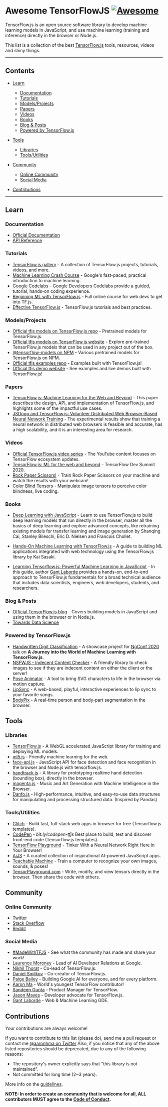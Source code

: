 # Awesome TensorFlowJS [![Awesome](https://awesome.re/badge.svg)](https://awesome.re)

TensorFlow.js is an open source software library to develop machine learning models in JavaScript, and use machine learning
(training and inference) directly in the browser or Node.js.

This list is a collection of the best [TensorFlow.js](https://www.tensorflow.org/js) tools, resources, videos and shiny things.

---

## Contents

- [Learn](#learn)
  - [Documentation](#documentation)
  - [Tutorials](#tutorials)
  - [Models/Projects](#modelsprojects)
  - [Papers](#papers)
  - [Videos](#videos)
  - [Books](#books)
  - [Blog & Posts](#blog--posts)
  - [Powered by TensorFlow.js](#powered-by-tensorflowjs)

- [Tools](#tools)
  - [Libraries](#libraries)
  - [Tools/Utilities](#toolsutilities)

- [Community](#community)
  - [Online Community](#online-community)
  - [Social Media](#social-media)

- [Contributions](#contributions)

---

## Learn

### Documentation

- [Official Documentation](https://www.tensorflow.org/js/guide)
- [API Reference](https://js.tensorflow.org/api/latest/)


### Tutorials

- [TensorFlow.js gallery](https://github.com/tensorflow/tfjs/blob/master/GALLERY.md) -  A collection of TensorFlow.js projects, tutorials, videos, and more.
- [Machine Learning Crash Course](https://developers.google.com/machine-learning/crash-course/) - Google's fast-paced, practical introduction to machine learning.
- [Google Codelabs](https://codelabs.developers.google.com/) - Google Developers Codelabs provide a guided, tutorial, hands-on coding experience.
- [Beginning ML with TensorFlow.js](https://academy.infinite.red/p/beginning-machine-learning-with-tensorflow-js) - Full online course for web devs to get into TF.js.
- [Effective TensorFlow.js](https://effectivemachinelearning.com/TensorFlow.js) - TensorFlow.js tutorials and best practices.


### Models/Projects

- [Official tfjs models on TensorFlow.js repo](https://github.com/tensorflow/tfjs-models) - Pretrained models for TensorFlow.js.
- [Official tfjs models on TensorFlow.js website](https://www.tensorflow.org/js/models) - Explore pre-trained TensorFlow.js models that can be used in any project out of the box.
- [@tensorflow-models on NPM](https://www.npmjs.com/search?q=%40tensorflow-models) - Various pretrained models for TensorFlow.js on NPM.
- [Official tfjs examples repo](https://github.com/tensorflow/tfjs-examples) - Examples built with TensorFlow.js!
- [Official tfjs demo website](https://www.tensorflow.org/js/demos) - See examples and live demos built with TensorFlow.js!


### Papers

- [TensorFlow.js: Machine Learning for the Web and Beyond](https://arxiv.org/abs/1901.05350) - This paper describes the design, API, and implementation of TensorFlow.js, and highlights some of the impactful use cases.
- [JSDoop and TensorFlow.js: Volunteer Distributed Web Browser-Based Neural Network Training](https://arxiv.org/abs/1910.07402) - The experimental results show that training a neural network in distributed web browsers is feasible and accurate, has a high scalability, and it is an interesting area for research.


### Videos

- [Official TensorFlow.js video series](https://www.youtube.com/playlist?reload=9&list=PLs6AluHXaQnjeI6jzDkpKXvbPj31i4GgF) - The YouTube content focuses on TensorFlow ecosystem updates.
- [TensorFlow.js: ML for the web and beyond](https://youtu.be/iH9CS-QYmZs) - TensorFlow Dev Summit 2020.
- [Rock Paper Scissors!](https://www.youtube.com/watch?v=y4pfTQJaUJU) - Train Rock Paper Scissors on your machine and watch the results with your webcam!
- [Color Blind Tensors](https://www.youtube.com/watch?v=X55m9eS5UFU) - Manipulate image tensors to perceive color blindness, live coding.


### Books

- [Deep Learning with JavaScript](https://www.manning.com/books/deep-learning-with-javascript) - Learn to use TensorFlow.js to build deep learning models that run directly in the browser, master all the basics of deep learning and explore advanced concepts, like retraining existing models for transfer learning and image generation by Shanqing Cai, Stanley Bileschi, Eric D. Nielsen and Francois Chollet.

- [Hands-On Machine Learning with TensorFlow.js](https://www.amazon.com/Hands-Machine-Learning-TensorFlow-js-applications/dp/1838821732) - A guide to building ML applications integrated with web technology using the TensorFlow.js library by Kai Sasaki.

- [Learning Tensorflow.js: Powerful Machine Learning in JavaScript](https://amzn.to/3dR3vpY) - In this guide, author [Gant Laborde](https://github.com/gantman) provides a hands-on, end-to-end approach to TensorFlow.js fundamentals for a broad technical audience that includes data scientists, engineers, web developers, students, and researchers.


### Blog & Posts

- [Official TensorFlow.js blog](https://blog.tensorflow.org/search?label=TensorFlow.js&max-results=20) - Covers building models in JavaScript and using them in the browser or in Node.js.
- [Towards Data Science](https://towardsdatascience.com/search?q=tensorflow.js)



### Powered by TensorFlow.js

- [Handwritten Digit Classification](https://github.com/aaronhma/ngconf-2020) - A showcase project for [NgConf 2020](https://www.ng-conf.org/) talk on **A Journey into the World of Machine Learning with TensorFlow.js**.
- [NSFWJS - Indecent Content Checker](https://github.com/infinitered/nsfwjs) - A friendly library to check images to see if they are indecent content on either the client or the server!
- [Pose Animator](https://pose-animator-demo.firebaseapp.com/camera.html) - A tool to bring SVG characters to life in the browser via motion capture.
- [LipSync](https://lipsync.withyoutube.com/) - A web-based, playful, interactive experiences to lip sync to your favorite songs.
- [BodyPix](https://storage.googleapis.com/tfjs-models/demos/body-pix/index.html) - A real-time person and body-part segmentation in the browser.


## Tools

### Libraries

- [TensorFlow.js](https://github.com/tensorflow/tfjs) - A WebGL accelerated JavaScript library for training and deploying ML models.
- [ml5.js](https://ml5js.org/) - Friendly machine learning for the web.
- [face-api.js](https://github.com/justadudewhohacks/face-api.js) - JavaScript API for face detection and face recognition in the browser and Node.js with tensorflow.js.
- [handtrack.js](https://github.com/victordibia/handtrack.js/) - A library for prototyping realtime hand detection (bounding box), directly in the browser.
- [magenta.js](https://magenta.tensorflow.org/get-started/#magenta-js) - Music and Art Generation with Machine Intelligence in the Browser.
- [Danfo.js](https://danfo.jsdata.org/) - High-performance, intuitive, and easy-to-use data structures for manipulating and processing structured data. (Inspired by Pandas)


### Tools/Utilities

- [Glitch](https://glitch.com/@TensorFlowJS) - Build fast, full-stack web apps in browser for free (Tensorflow.js templates).
- [CodePen](https://codepen.io) - *bit.ly/codepen-tfjs* Best place to build, test and discover front-end code (Tensorflow.js templates).
- [TensorFlow Playground](https://playground.tensorflow.org) - Tinker With a Neural Network Right Here in Your Browser!
- [AiJS](https://aijs.rocks/) - A curated collection of inspirational AI-powered JavaScript apps.
- [Teachable Machine](https://teachablemachine.withgoogle.com/) - Train a computer to recognize your own images, sounds, & poses!
- [TensorPlayground.com](https://www.tensorplayground.com/1.0.0/) - Write, modify, and view tensors directly in the browser. Then share the code with others.


## Community

### Online Community

- [Twitter](https://twitter.com/tensorflow)
- [Stack Overflow](https://stackoverflow.com/questions/tagged/tensorflow.js)
- [Reddit](https://www.reddit.com/r/TensorFlowJS)


### Social Media

- [#MadeWithTFJS](https://twitter.com/hashtag/MadeWithTFJS) - See what the community has made and share your work!
- [Laurence Moroney](https://twitter.com/lmoroney) - Lead of AI Developer Relations at Google.
- [Nikhil Thorat](https://twitter.com/nsthorat) - Co-lead of TensorFlow.js.
- [Daniel Smilkov](https://twitter.com/dsmilkov) - Co-creator of TensorFlow.js.
- [Paige Bailey](https://twitter.com/DynamicWebPaige) - Building
Google AI for everyone, and for every platform.
- [Aaron Ma](https://twitter.com/aaronhma) - World's youngest TensorFlow contributor!
- [Sandeep Gupta](https://twitter.com/TheSandeepGupta) - Product Manager for TensorFlow.
- [Jason Mayes](https://twitter.com/jason_mayes) - Developer advocate for TensorFlow.js.
- [Gant Laborde](https://twitter.com/GantLaborde) - Web & Machine Learning GDE.

## Contributions

Your contributions are always welcome!

If you want to contribute to this list (please do), send me a pull request or contact me [@aaronhma on Twitter](https://twitter.com/aaronhma)
Also, if you notice that any of the above listed repositories should be deprecated, due to any of the following reasons:

- The repository's owner explicitly says that "this library is not maintained".
- Not committed for long time (2~3 years).

More info on the [guidelines](CONTRIBUTING.md).

**NOTE: In order to create an community that is welcome for all, ALL contributors MUST agree to the [Code of Conduct](https://github.com/aaronhma/awesome-tensorflow-js/blob/master/CODE_OF_CONDUCT.md).**
